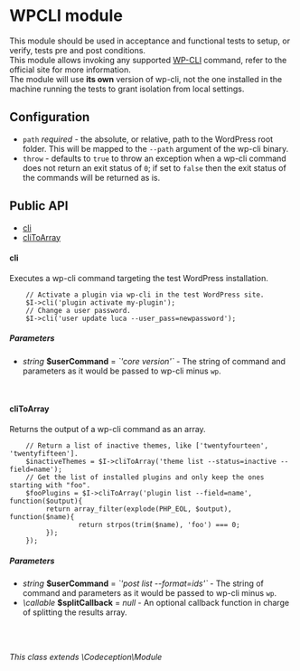 # WPCLI module
This module should be used in acceptance and functional tests to setup, or verify, tests pre and post conditions.  
This module allows invoking any supported [WP-CLI](https://wp-cli.org/) command, refer to the official site for more information.  
The module will use **its own** version of wp-cli, not the one installed in the machine running the tests to grant isolation from local settings.  

## Configuration

* `path` *required* - the absolute, or relative, path to the WordPress root folder. This will be mapped to the `--path` argument of the wp-cli binary.  
* `throw` - defaults to `true` to throw an exception when a wp-cli command does not return an exit status of `0`; if set to `false` then the exit status of the commands will be returned as is.
<!--doc-->


<h2>Public API</h2>
<nav>
	<ul>
		<li>
			<a href="#cli">cli</a>
		</li>
		<li>
			<a href="#cliToArray">cliToArray</a>
		</li>
	</ul>
</nav>

<h4 id="cli">cli</h4>
Executes a wp-cli command targeting the test WordPress installation.
<pre><code class="language-php">    // Activate a plugin via wp-cli in the test WordPress site.
    $I-&gt;cli('plugin activate my-plugin');
    // Change a user password.
    $I-&gt;cli('user update luca --user_pass=newpassword');</code></pre>
<h5>Parameters</h5><ul>
<li><em>string</em> <strong>$userCommand</strong> = <em>`'core version'`</em> - The string of command and parameters as it would be passed to wp-cli minus <code>wp</code>.</li></ul>
</br>

<h4 id="cliToArray">cliToArray</h4>
Returns the output of a wp-cli command as an array.
<pre><code class="language-php">    // Return a list of inactive themes, like ['twentyfourteen', 'twentyfifteen'].
    $inactiveThemes = $I-&gt;cliToArray('theme list --status=inactive --field=name');
    // Get the list of installed plugins and only keep the ones starting with "foo".
    $fooPlugins = $I-&gt;cliToArray('plugin list --field=name', function($output){
         return array_filter(explode(PHP_EOL, $output), function($name){
                 return strpos(trim($name), 'foo') === 0;
         });
    });</code></pre>
<h5>Parameters</h5><ul>
<li><em>string</em> <strong>$userCommand</strong> = <em>`'post list --format=ids'`</em> - The string of command and parameters as it would be passed to wp-cli minus <code>wp</code>.</li>
<li><em>\callable</em> <strong>$splitCallback</strong> = <em>null</em> - An optional callback function in charge of splitting the results array.</li></ul>
</br>
</br>

*This class extends \Codeception\Module*

<!--/doc-->
